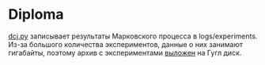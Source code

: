 # Diploma

[dcj.py](fragile_breakage_model/src/dcj.py) записывает результаты Марковского процесса в logs/experiments.
Из-за большого количества экспериментов, данные о них занимают гигабайты, поэтому архив с экспериментами
[выложен](https://drive.google.com/drive/folders/1uALp2yIs_-3Dpz0_tv1styecyQEbf8A4?usp=sharing) на Гугл  диск.
